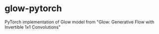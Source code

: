 # glow-pytorch
PyTorch implementation of Glow model from "Glow: Generative Flow with Invertible 1x1 Convolutions"

